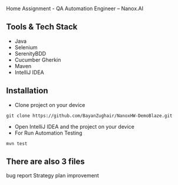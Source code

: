 Home Assignment - QA Automation Engineer – Nanox.AI

## Tools & Tech Stack
- Java 
- Selenium
- SerenityBDD
- Cucumber Gherkin
- Maven
- IntelliJ IDEA

## Installation
- Clone project on your device
```
git clone https://github.com/BayanZughair/NanoxHW-DemoBlaze.git
```
- Open IntelliJ IDEA and the project on your device
- For Run Automation Testing
```
mvn test
```

## There are also 3 files 
bug report 
Strategy plan
improvement
